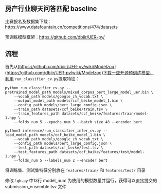## 房产行业聊天问答匹配 baseline

比赛报名及数据集下载：https://www.datafountain.cn/competitions/474/datasets

预训练模型框架：https://github.com/dbiir/UER-py/

## 流程

首先从[https://github.com/dbiir/UER-py/wiki/Modelzoo](https://github.com/dbiir/UER-py/wiki/Modelzoo)下载一些开源预训练模型，利用 `run_classifier_cv.py`提取特征：
```
python run_classifier_cv.py --pretrained_model_path models/mixed_corpus_bert_large_model_uer.bin \
    --vocab_path models/google_zh_vocab.txt \
    --output_model_path models/ccf_beike_model_1.bin \
    --config_path models/bert_large_config.json \
    --train_path datasets/ccf_beike/train.tsv \
    --train_features_path datasets/ccf_beike/features/train/model-1.npy \
    --folds_num 5 --epochs_num 3 --batch_size 48 --encoder bert

python3 inference/run_classifier_infer_cv.py --load_model_path models/ccf_beike_model_1.bin \
    --vocab_path models/google_zh_vocab.txt \
    --config_path models/bert_large_config.json \
    --test_path datasets/ccf_beike/test.tsv \
    --test_features_path datasets/ccf_baike/features/test/model-1.npy \
    --folds_num 5 --labels_num 2 --encoder bert
```

将训练集、测试集特征分别放在 `features/train/` 和 `features/test/` 目录

修改 `lgb.py` 中13行 model_num 为使用的模型数量并运行，获得可以直接提交的 submission_ensemble.tsv 文件
